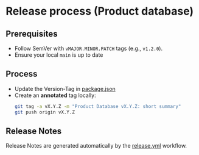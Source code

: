 # Release process (Product database)

## Prerequisites

-   Follow SemVer with `vMAJOR.MINOR.PATCH` tags (e.g., `v1.2.0`).
-   Ensure your local `main` is up to date

## Process

-   Update the Version-Tag in [package.json](./client/package.json)
-   Create an **annotated** tag locally:
    ```bash
    git tag -a vX.Y.Z -m "Product Database vX.Y.Z: short summary"
    git push origin vX.Y.Z
    ```

## Release Notes

Release Notes are generated automatically by the [release.yml](./.github/workflows/release.yml) workflow.
